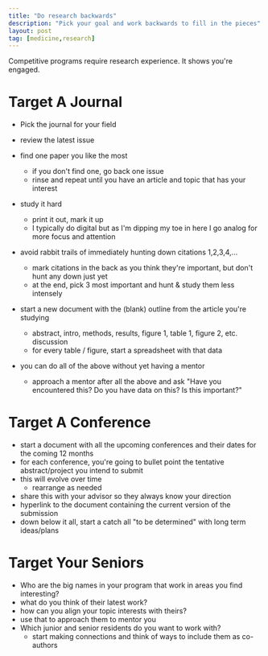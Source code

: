 ```yaml
---
title: "Do research backwards"
description: "Pick your goal and work backwards to fill in the pieces"
layout: post
tag: [medicine,research]
---
```


Competitive programs require research experience.  It shows you're engaged.

# Target A Journal

- Pick the journal for your field
- review the latest issue
- find one paper you like the most
  - if you don't find one, go back one issue
  - rinse and repeat until you have an article and topic that has your interest

- study it hard
  - print it out, mark it up
  - I typically do digital but as I'm dipping my toe in here I go analog for more focus and attention
- avoid rabbit trails of immediately hunting down citations 1,2,3,4,...
  - mark citations in the back as you think they're important, but don't hunt any down just yet
  - at the end, pick 3 most important and hunt & study them less intensely

- start a new document with the (blank) outline from the article you're studying
  - abstract, intro, methods, results, figure 1, table 1, figure 2, etc. discussion
  - for every table / figure, start a spreadsheet with that data

- you can do all of the above without yet having a mentor
  - approach a mentor after all the above and ask "Have you encountered this?
    Do you have data on this?  Is this important?"



# Target A Conference

- start a document with all the upcoming conferences and their dates for the coming 12 months
- for each conference, you're going to bullet point the tentative abstract/project you intend to submit
- this will evolve over time
  - rearrange as needed
- share this with your advisor so they always know your direction
- hyperlink to the document containing the current version of the submission
- down below it all, start a catch all "to be determined" with long term ideas/plans


# Target Your Seniors

- Who are the big names in your program that work in areas you find interesting?
- what do you think of their latest work?
- how can you align your topic interests with theirs?
- use that to approach them to mentor you
- Which junior and senior residents do you want to work with?
  - start making connections and think of ways to include them as co-authors
